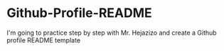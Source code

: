 # Github-Profile-README
I'm going to practice step by step with Mr. Hejazizo and create a Github profile README template 
